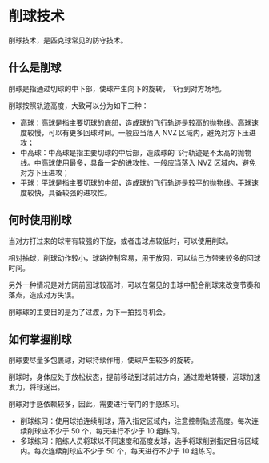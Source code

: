 # 削球技术

削球技术，是匹克球常见的防守技术。

## 什么是削球

削球是指通过切球的中下部，使球产生向下的旋转，飞行到对方场地。

削球按照轨迹高度，大致可以分为如下三种：

* 高球：高球是指主要切球的底部，造成球的飞行轨迹是较高的抛物线。高球速度较慢，可以有更多回球时间。一般应当落入 NVZ 区域内，避免对方下压进攻；
* 中高球：中高球是指主要切球的中后部，造成球的飞行轨迹是不太高的抛物线。中高球使用最多，具备一定的进攻性。一般应当落入 NVZ 区域内，避免对方下压进攻；
* 平球：平球是指主要切球的中部，造成球的飞行轨迹是较平的抛物线。平球速度较快，具备较强的进攻性。

## 何时使用削球

当对方打过来的球带有较强的下旋，或者击球点较低时，可以使用削球。

相对抽球，削球动作较小，球路控制容易，用于放网，可以给己方带来较多的回球时间。

另外一种情况是对方网前回球较高时，可以在常见的击球中配合削球来改变节奏和落点，造成对方失误。

削球球的主要目的是为了过渡，为下一拍找寻机会。

## 如何掌握削球

削球要尽量多包裹球，对球持续作用，使球产生较多的旋转。

削球时，身体应处于放松状态，提前移动到球前进方向，通过蹬地转腰，迎球加速发力，将球送出。

削球对手感依赖较多，因此，需要进行专门的手感练习。

* 削球练习：使用球拍连续削球，落入指定区域内，注意控制轨迹高度。每次连续削球应不少于 50 个，每天进行不少于 10 组练习。
* 多球练习：陪练人员将球以不同速度和高度发球，选手将球削到指定目标区域内。每次连续削球应不少于 50 个，每天进行不少于 10 组练习。

